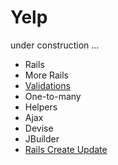 Yelp
=====

under construction ...

* Rails
* More Rails
* [Validations](https://github.com/makersacademy/Walkthroughs/blob/master/validations.md)
* One-to-many
* Helpers
* Ajax
* Devise
* JBuilder
* [Rails Create Update](https://github.com/makersacademy/Walkthroughs/blob/master/rails_create_update.md)
